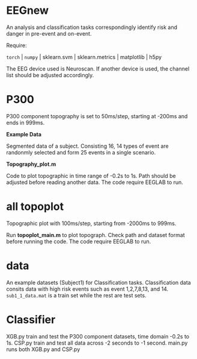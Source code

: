 # EEGnew
An analysis and classification tasks correspondingly identify risk and danger in pre-event and on-event.

Require:

`torch` | `numpy` | sklearn.svm | sklearn.metrics | matplotlib | h5py

The EEG device used is Neuroscan. If another device is used, the channel list should be adjusted accordingly.

# P300
P300 component topography is set to 50ms/step, starting at -200ms and ends in 999ms.

**Example Data**

Segmented data of a subject. Consisting 16, 14 types of event are randonmly selected and form 25 events in a single scenario.

**Topography_plot.m**

Code to plot topographic in time range of -0.2s to 1s. Path should be adjusted before reading another data. The code require EEGLAB to run.

# all topoplot
Topographic plot with 100ms/step, starting from -2000ms to 999ms.

Run **topoplot_main.m** to plot topograph. Check path and dataset format before running the code. The code require EEGLAB to run.
# data
An example datasets (Subject1) for Classification tasks. Classification data consits data with high risk events such as event 1,2,7,8,13, and 14. `sub1_1_data.mat` is a train set while the rest are test sets.
# Classifier
XGB.py train and test the P300 component datasets, time domain -0.2s to 1s.
CSP.py train and test all data across -2 seconds to -1 second.
main.py runs both XGB.py and CSP.py
